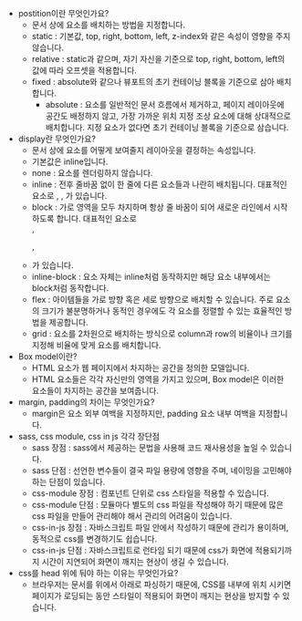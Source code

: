 - postition이란 무엇인가요?
  - 문서 상에 요소를 배치하는 방법을 지정합니다.
  - static : 기본값, top, right, bottom, left, z-index와 같은 속성이 영향을 주지 않습니다.
  - relative : static과 같으며, 자기 자신을 기준으로 top, right, bottom, left의 값에 따라 오프셋을 적용합니다.
  - fixed : absolute와 같으나 뷰포트의 초기 컨테이닝 블록을 기준으로 삼아 배치합니다.
    - absolute : 요소를 일반적인 문서 흐름에서 제거하고, 페이지 레이아웃에 공간도 배정하지 않고, 가장 가까운 위치 지정 조상 요소에 대해 상대적으로 배치합니다. 지정 요소가 없다면 초기 컨테이닝 블록을 기준으로 삼습니다.
- display란 무엇인가요?
  - 문서 상에 요소를 어떻게 보여줄지 레이아웃을 결정하는 속성입니다.
  - 기본값은 inline입니다.
  - none : 요소를 렌더링하지 않습니다.
  - inline : 전후 줄바꿈 없이 한 줄에 다른 요소들과 나란히 배치됩니다. 대표적인 요소로 <span>, <a>, <img>가 있습니다.
  - block : 가로 영역을 모두 차지하며 항상 줄 바꿈이 되어 새로운 라인에서 시작하도록 합니다. 대표적인 요소로 <div>, <p>, <li>가 있습니다.
  - inline-block : 요소 자체는 inline처럼 동작하지만 해당 요소 내부에서는 block처럼 동작합니다.
  - flex : 아이템들을 가로 방향 혹은 세로 방향으로 배치할 수 있습니다. 주로 요소의 크기가 불분명하거나 동적인 경우에도 각 요소를 정렬할 수 있는 효율적인 방법을 제공합니다.
  - grid : 요소를 2차원으로 배치하는 방식으로 column과 row의 비율이나 크기를 지정해 비율에 맞게 요소를 배치합니다.
- Box model이란?
  - HTML 요소가 웹 페이지에서 차지하는 공간을 정의한 모델입니다.
  - HTML 요소들은 각각 자신만의 영역을 가지고 있으며, Box model은 이러한 요소들이 차지하는 공간을 보여줍니다.
- margin, padding의 차이는 무엇인가요?
  - margin은 요소 외부 여백을 지정하지만, padding 요소 내부 여백을 지정합니다.
- sass, css module, css in js 각각 장단점
  - sass 장점 : sass에서 제공하는 문법을 사용해 코드 재사용성을 높일 수 있습니다.
  - sass 단점 : 선언한 변수들이 결국 파일 용량에 영향을 주며, 네이밍을 고민해야 하는 단점이 있습니다.
  - css-module 장점 : 컴포넌트 단위로 css 스타일을 적용할 수 있습니다.
  - css-module 단점 : 모듈마다 별도의 css 파일을 작성해야 하기 때문에 많은 css 파일을 만들어 관리해야 해서 관리의 어려움이 있습니다.
  - css-in-js 장점 : 자바스크립트 파일 안에서 작성하기 때문에 관리가 용이하며, 동적으로 css를 변경하기도 쉽습니다.
  - css-in-js 단점 : 자바스크립트로 런타임 되기 때문에 css가 화면에 적용되기까지 시간이 지연되어 화면이 깨지는 현상이 생길 수 있습니다.
- css를 head 위에 둬야 하는 이유는 무엇인가요?
  - 브라우저는 문서를 위에서 아래로 파싱하기 때문에, CSS를 내부에 위치 시키면 페이지가 로딩되는 동안 스타일이 적용되어 화면이 깨지는 현상을 방지할 수 있습니다.
